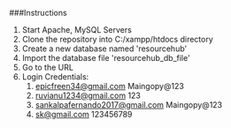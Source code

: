 ###Instructions

1) Start Apache, MySQL Servers
2) Clone the repository into C:/xampp/htdocs directory
3) Create a new database named 'resourcehub'
4) Import the database file 'resourcehub_db_file'
5) Go to the URL
7) Login Credentials:
   1) epicfreen34@gmail.com Maingopy@123
   2) ruvianu1234@gmail.com 123
   3) sankalpafernando2017@gmail.com Maingopy@123
   4) sk@gmail.com 123456789
